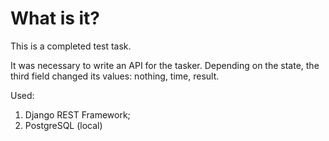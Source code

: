 # What is it?

This is a completed test task.

It was necessary to write an API for the tasker. Depending on the state, the third field changed its values: nothing, time, result.

Used:
1) Django REST Framework;
2) PostgreSQL (local)
